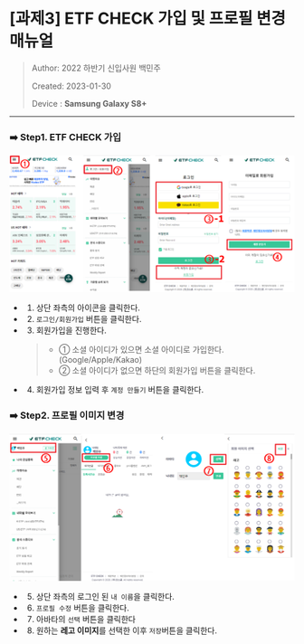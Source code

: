 # [과제3] ETF CHECK 가입 및 프로필 변경 매뉴얼

> Author: 2022 하반기 신입사원 백민주
> 
> Created: 2023-01-30
> 
> Device : **Samsung Galaxy S8+**
***

### ➡️ Step1. ETF CHECK 가입
![이미지](./매뉴얼1_백민주_230130.png)

 - 1. 상단 좌측의 아이콘을 클릭한다.
 - 2. `로그인/회원가입` 버튼을 클릭한다.
 - 3. 회원가입을 진행한다.
   > - ① 소셜 아이디가 있으면 소셜 아이디로 가입한다. (Google/Apple/Kakao)
   > - ② 소셜 아이디가 없으면 하단의 회원가입 버튼을 클릭한다.
 - 4. 회원가입 정보 입력 후 `계정 만들기` 버튼을 클릭한다.

### ➡️ Step2. 프로필 이미지 변경
![이미지](./매뉴얼2_백민주_230130.png)

 - 5. 상단 좌측의 로그인 된 `내 이름`을 클릭한다.
 - 6. `프로필 수정` 버튼을 클릭한다.
 - 7. 아바타의 `선택` 버튼을 클릭한다
 - 8. 원하는 **레고 이미지**를 선택한 이후 `저장`버튼을 클릭한다.
